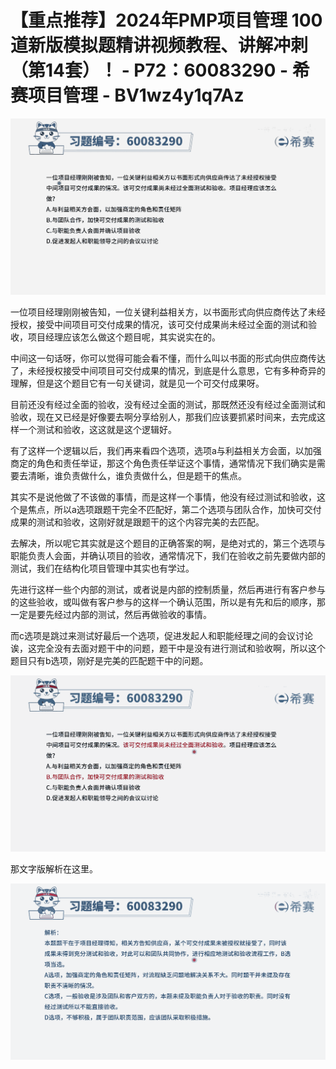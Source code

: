 # 【重点推荐】2024年PMP项目管理 100道新版模拟题精讲视频教程、讲解冲刺（第14套）！ - P72：60083290 - 希赛项目管理 - BV1wz4y1q7Az

![](img/88bab610fc0dc7cca5e18b75d2a5b19a_0.png)

一位项目经理刚刚被告知，一位关键利益相关方，以书面形式向供应商传达了未经授权，接受中间项目可交付成果的情况，该可交付成果尚未经过全面的测试和验收，项目经理应该怎么做这个题目呢，其实说实在的。

中间这一句话呀，你可以觉得可能会看不懂，而什么叫以书面的形式向供应商传达了，未经授权接受中间项目可交付成果的情况，到底是什么意思，它有多种奇异的理解，但是这个题目它有一句关键词，就是见一个可交付成果呀。

目前还没有经过全面的验收，没有经过全面的测试，那既然还没有经过全面测试和验收，现在又已经是好像要去啊分享给别人，那我们应该要抓紧时间来，去完成这样一个测试和验收，这这就是这个逻辑好。

有了这样一个逻辑以后，我们再来看四个选项，选项a与利益相关方会面，以加强商定的角色和责任举证，那这个角色责任举证这个事情，通常情况下我们确实是需要去清晰，谁负责做什么，谁负责做什么，但是题干的焦点。

其实不是说他做了不该做的事情，而是这样一个事情，他没有经过测试和验收，这个是焦点，所以a选项跟题干完全不匹配好，第二个选项与团队合作，加快可交付成果的测试和验收，这刚好就是跟题干的这个内容完美的去匹配。

去解决，所以呢它其实就是这个题目的正确答案的啊，是绝对式的，第三个选项与职能负责人会面，并确认项目的验收，通常情况下，我们在验收之前先要做内部的测试，我们在结构化项目管理中其实也有学过。

先进行这样一些个内部的测试，或者说是内部的控制质量，然后再进行有客户参与的这些验收，或叫做有客户参与的这样一个确认范围，所以是有先和后的顺序，那一定是要先经过内部的测试，然后再做验收的事情。

而c选项是跳过来测试好最后一个选项，促进发起人和职能经理之间的会议讨论诶，这完全没有去面对题干中的问题，题干中是没有进行测试和验收啊，所以这个题目只有b选项，刚好是完美的匹配题干中的问题。



![](img/88bab610fc0dc7cca5e18b75d2a5b19a_2.png)

那文字版解析在这里。

![](img/88bab610fc0dc7cca5e18b75d2a5b19a_4.png)